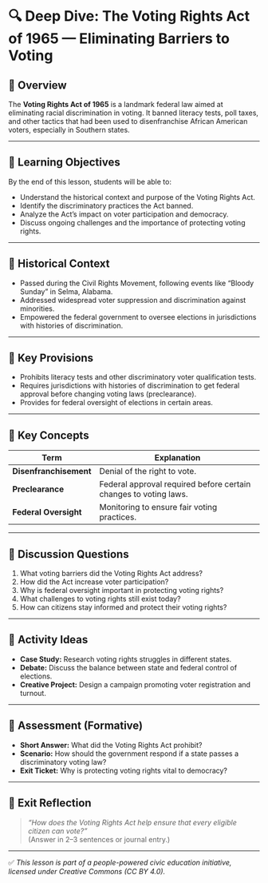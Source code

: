 # 🔍 Deep Dive: The Voting Rights Act of 1965 — Eliminating Barriers to Voting

## 🧭 Overview

The **Voting Rights Act of 1965** is a landmark federal law aimed at eliminating racial discrimination in voting. It banned literacy tests, poll taxes, and other tactics that had been used to disenfranchise African American voters, especially in Southern states.

---

## 🎯 Learning Objectives

By the end of this lesson, students will be able to:  
- Understand the historical context and purpose of the Voting Rights Act.  
- Identify the discriminatory practices the Act banned.  
- Analyze the Act’s impact on voter participation and democracy.  
- Discuss ongoing challenges and the importance of protecting voting rights.

---

## 📘 Historical Context

- Passed during the Civil Rights Movement, following events like “Bloody Sunday” in Selma, Alabama.  
- Addressed widespread voter suppression and discrimination against minorities.  
- Empowered the federal government to oversee elections in jurisdictions with histories of discrimination.

---

## 📖 Key Provisions

- Prohibits literacy tests and other discriminatory voter qualification tests.  
- Requires jurisdictions with histories of discrimination to get federal approval before changing voting laws (preclearance).  
- Provides for federal oversight of elections in certain areas.

---

## 🧠 Key Concepts

| Term | Explanation |
|-------|-------------|
| **Disenfranchisement** | Denial of the right to vote. |
| **Preclearance** | Federal approval required before certain changes to voting laws. |
| **Federal Oversight** | Monitoring to ensure fair voting practices. |

---

## 💬 Discussion Questions

1. What voting barriers did the Voting Rights Act address?  
2. How did the Act increase voter participation?  
3. Why is federal oversight important in protecting voting rights?  
4. What challenges to voting rights still exist today?  
5. How can citizens stay informed and protect their voting rights?

---

## 🧪 Activity Ideas

- **Case Study:** Research voting rights struggles in different states.  
- **Debate:** Discuss the balance between state and federal control of elections.  
- **Creative Project:** Design a campaign promoting voter registration and turnout.

---

## 📎 Assessment (Formative)

- **Short Answer:** What did the Voting Rights Act prohibit?  
- **Scenario:** How should the government respond if a state passes a discriminatory voting law?  
- **Exit Ticket:** Why is protecting voting rights vital to democracy?

---

## 🏁 Exit Reflection

> *“How does the Voting Rights Act help ensure that every eligible citizen can vote?”*  
(Answer in 2–3 sentences or journal entry.)

---

✅ *This lesson is part of a people-powered civic education initiative, licensed under Creative Commons (CC BY 4.0).*
